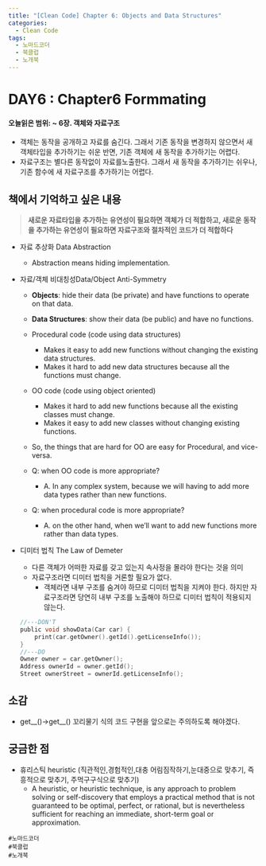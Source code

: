```yaml
---
title: "[Clean Code] Chapter 6: Objects and Data Structures"
categories:
  - Clean Code
tags:
  - 노마드코더
  - 북클럽
  - 노개북 
---
```


# DAY6 : Chapter6 Formmating
#### 오늘읽은 범위: ~ 6장. 객체와 자료구조
- 객체는 동작을 공개하고 자료를 숨긴다. 그래서 기존 동작을 변경하지 않으면서 새 객체타입을 추가하기는 쉬운 반면, 기존 객체에 새 동작을 추가하기는 어렵다.
- 자료구조는 별다른 동작없이 자료를노출한다. 그래서 새 동작을 추가하기는 쉬우나, 기존 함수에 새 자료구조를 추가하기는 어렵다.


## 책에서 기억하고 싶은 내용

> **새로운 자료타입을 추가하는 유연성이 필요하면 객체가 더 적합하고, 새로운 동작을 추가하는 유연성이 필요하면 자료구조와 절차적인 코드가 더 적합하다**



- 자료 추상화 Data Abstraction
    - Abstraction means hiding implementation. 
- 자료/객체 비대칭성Data/Object Anti-Symmetry
    - **Objects**: hide their data (be private) and have functions to operate on that data.
    - **Data Structures**: show their data (be public) and have no functions.

    - Procedural code (code using data structures)
        - Makes it easy to add new functions without changing the existing data structures.
        - Makes it hard to add new data structures because all the functions must change.
    - OO code (code using object oriented)
        - Makes it hard to add new functions because all the existing classes must change.
        - Makes it easy to add new classes without changing existing functions.
    - So, the things that are hard for OO are easy for Procedural, and vice-versa.
    - Q: when OO code is more appropriate?
        - A. In any complex system, because we will having to add more data types rather than new functions.
    - Q: when procedural code is more appropriate?
        - A. on the other hand, when we’ll want to add new functions more rather than data types.

- 디미터 법칙 The Law of Demeter
    -  다른 객체가 어떠한 자료를 갖고 있는지 속사정을 몰라야 한다는 것을 의미
    - 자료구조라면 디미터 법칙을 거론할 필요가 없다.
        - 객체라면 내부 구조를 숨겨야 하므로 디미터 법칙을 지켜야 한다. 하지만 자료구조라면 당연히 내부 구조를 노출해야 하므로 디미터 법칙이 적용되지 않는다.
    
    ```c
    //---DON'T
    public void showData(Car car) {
        print(car.getOwner().getId().getLicenseInfo());
    }
    //---DO
    Owner owner = car.getOwner();
    Address ownerId = owner.getId();
    Street ownerStreet = ownerId.getLicenseInfo();
    ```



## 소감
- get__()->get__() 꼬리물기 식의 코드 구현을 앞으로는 주의하도록 해야겠다.


## 궁금한 점 
- 휴리스틱 heuristic (직관적인,경험적인,대충 어림짐작하기,눈대중으로 맞추기, 즉흥적으로 맞추기, 주먹구구식으로 맞추기)
    - A heuristic, or heuristic technique, is any approach to problem solving or self-discovery that employs a practical method that is not guaranteed to be optimal, perfect, or rational, but is nevertheless sufficient for reaching an immediate, short-term goal or approximation.

`#노마드코더`  
`#북클럽`  
`#노개북` 

